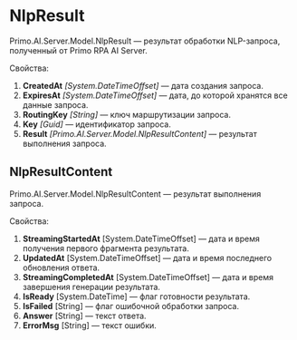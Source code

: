 # NlpResult

Primo.AI.Server.Model.NlpResult — результат обработки NLP-запроса, полученный от Primo RPA AI Server.

Свойства:
1. **CreatedAt** *[System.DateTimeOffset]* — дата создания запроса.
1. **ExpiresAt** *[System.DateTimeOffset]* — дата, до которой хранятся все данные запроса.
1. **RoutingKey** *[String]* — ключ маршрутизации запроса.
1. **Key** *[Guid]* — идентификатор запроса.
1. **Result** *[Primo.AI.Server.Model.NlpResultContent]* — результат выполнения запроса.


## NlpResultContent

Primo.AI.Server.Model.NlpResultContent — результат выполнения запроса.

Свойства:
1. **StreamingStartedAt** [System.DateTimeOffset] — дата и время получения первого фрагмента результата.
1. **UpdatedAt** [System.DateTimeOffset] — дата и время последнего обновления ответа.
1. **StreamingCompletedAt** [System.DateTimeOffset] — дата и время завершения генерации результата.
1. **IsReady** [System.DateTime] — флаг готовности результата.
1. **IsFailed** [String] — флаг ошибочной обработки запроса.
1. **Answer** [String] — текст ответа.
1. **ErrorMsg** [String] — текст ошибки.



